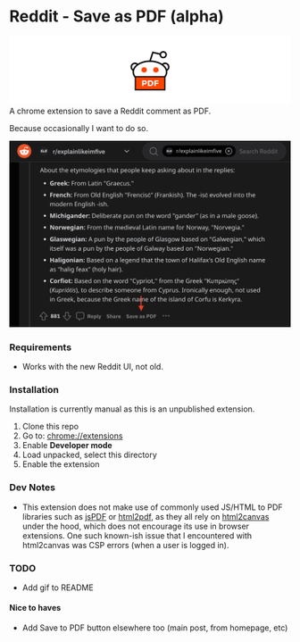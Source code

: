 # Reddit - Save as PDF (alpha)

![](images/banner.svg)
A chrome extension to save a Reddit comment as PDF.

Because occasionally I want to do so.

![](images/preview.png)

### Requirements
- Works with the new Reddit UI, not old.

### Installation

Installation is currently manual as this is an unpublished extension.

1. Clone this repo
1. Go to: [chrome://extensions](chrome://extensions)
1. Enable **Developer mode**
1. Load unpacked, select this directory
1. Enable the extension

### Dev Notes
- This extension does not make use of commonly used JS/HTML to PDF libraries such as [jsPDF](https://github.com/parallax/jsPDF) or [html2pdf](https://github.com/eKoopmans/html2pdf.js), as they all rely on [html2canvas](https://github.com/niklasvh/html2canvas) under the hood, which does not encourage its use in browser extensions. One such known-ish issue that I encountered with html2canvas was CSP errors (when a user is logged in).

### TODO
- Add gif to README

#### Nice to haves
- Add Save to PDF button elsewhere too (main post, from homepage, etc)